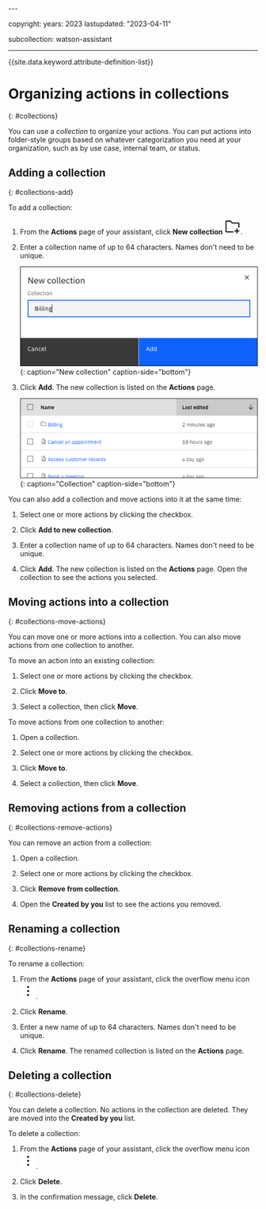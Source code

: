 <draft>
---

copyright:
  years: 2023
lastupdated: "2023-04-11"

subcollection: watson-assistant

---

{{site.data.keyword.attribute-definition-list}}

# Organizing actions in collections
{: #collections}

You can use a *collection* to organize your actions. You can put actions into folder-style groups based on whatever categorization you need at your organization, such as by use case, internal team, or status. 

## Adding a collection
{: #collections-add}

To add a collection:

1. From the **Actions** page of your assistant, click **New collection** ![Folder icon](images/folder--add.svg).

1. Enter a collection name of up to 64 characters. Names don't need to be unique.

   ![New collection](images/collections-new.png){: caption="New collection" caption-side="bottom"}

1. Click **Add**. The new collection is listed on the **Actions** page.

   ![Collection](images/collections-table.png){: caption="Collection" caption-side="bottom"}

You can also add a collection and move actions into it at the same time:

1. Select one or more actions by clicking the checkbox.

1. Click **Add to new collection**.

1. Enter a collection name of up to 64 characters. Names don't need to be unique.

1. Click **Add**. The new collection is listed on the **Actions** page. Open the collection to see the actions you selected.

## Moving actions into a collection
{: #collections-move-actions}

You can move one or more actions into a collection. You can also move actions from one collection to another.

To move an action into an existing collection:

1. Select one or more actions by clicking the checkbox.

1. Click **Move to**.

1. Select a collection, then click **Move**.

To move actions from one collection to another:

1. Open a collection.

1. Select one or more actions by clicking the checkbox.

1. Click **Move to**.

1. Select a collection, then click **Move**.

## Removing actions from a collection
{: #collections-remove-actions}

You can remove an action from a collection:

1. Open a collection.

1. Select one or more actions by clicking the checkbox.

1. Click **Remove from collection**. 

1. Open the **Created by you** list to see the actions you removed.

## Renaming a collection
{: #collections-rename}

To rename a collection:

1. From the **Actions** page of your assistant, click the overflow menu icon ![Overflow menu icon](images/overflow-menu--vertical.svg).

1. Click **Rename**.

1. Enter a new name of up to 64 characters. Names don't need to be unique.

1. Click **Rename**. The renamed collection is listed on the **Actions** page.

## Deleting a collection
{: #collections-delete}

You can delete a collection. No actions in the collection are deleted. They are moved into the **Created by you** list.

To delete a collection:

1. From the **Actions** page of your assistant, click the overflow menu icon ![Overflow menu icon](images/overflow-menu--vertical.svg).

1. Click **Delete**.

1. In the confirmation message, click **Delete**. 
